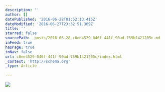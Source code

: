```yaml
---
description: ''
author: []
datePublished: '2016-06-28T01:52:13.416Z'
dateModified: '2016-06-27T23:32:51.369Z'
title: ''
starred: false
sourcePath: _posts/2016-06-28-c0ee4529-046f-441f-90ad-759b1421205c.md
inFeed: true
hasPage: true
inNav: false
url: c0ee4529-046f-441f-90ad-759b1421205c/index.html
_context: 'http://schema.org'
_type: Article

---
```

![](https://the-grid-user-content.s3-us-west-2.amazonaws.com/bb8e7f2b-e9ba-4a8d-ab88-d18129010bbd.jpg)